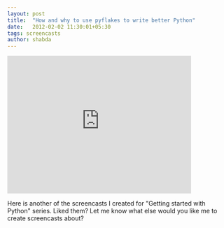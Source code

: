 ```yaml
---
layout: post
title:  "How and why to use pyflakes to write better Python"
date:   2012-02-02 11:30:01+05:30
tags: screencasts
author: shabda
---
```

<iframe width="420" height="315" src="http://www.youtube.com/embed/N_Kz4Iu5E7U" frameborder="0" allowfullscreen></iframe>

Here is another of the screencasts I created for "Getting started with Python" series. Liked them? Let me know what else would you like me to create screencasts about?


